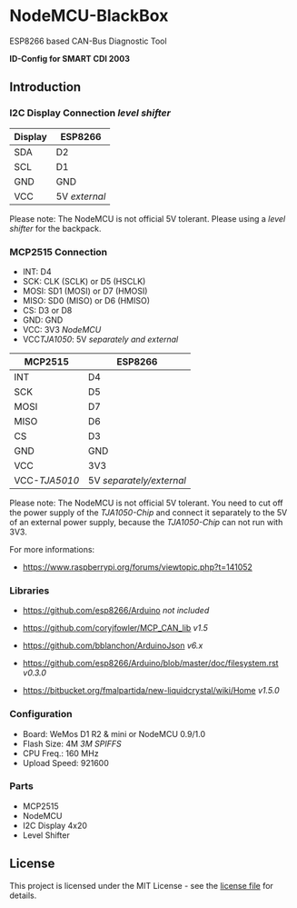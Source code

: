 # NodeMCU-BlackBox
ESP8266 based CAN-Bus Diagnostic Tool

**ID-Config for SMART CDI 2003**

## Introduction

### I2C Display Connection *level shifter*

| Display | ESP8266 |
| ------- | ------- |
| SDA     | D2      |
| SCL     | D1      |
| GND     | GND     |
| VCC     | 5V *external* |

Please note: The NodeMCU is not official 5V tolerant.
Please using a *level shifter* for the backpack.

### MCP2515 Connection

* INT: D4
* SCK: CLK (SCLK) or D5 (HSCLK)
* MOSI: SD1 (MOSI) or D7 (HMOSI)
* MISO: SD0 (MISO) or D6 (HMISO)
* CS: D3 or D8
* GND: GND
* VCC: 3V3 *NodeMCU*
* VCC*TJA1050*: 5V *separately and external*

| MCP2515 | ESP8266 |
| ------- | ------- |
| INT     | D4      |
| SCK     | D5      |
| MOSI    | D7      |
| MISO    | D6      |
| CS      | D3      |
| GND     | GND     |
| VCC     | 3V3     |
| VCC-*TJA5010* | 5V *separately/external* |

Please note: The NodeMCU is not official 5V tolerant.
You need to cut off the power supply of the *TJA1050-Chip* and
connect it separately to the 5V of an external power supply,
because the *TJA1050-Chip* can not run with 3V3.

For more informations:
* https://www.raspberrypi.org/forums/viewtopic.php?t=141052

### Libraries

* https://github.com/esp8266/Arduino *not included*

* https://github.com/coryjfowler/MCP_CAN_lib *v1.5*

* https://github.com/bblanchon/ArduinoJson *v6.x*

* https://github.com/esp8266/Arduino/blob/master/doc/filesystem.rst *v0.3.0*

* https://bitbucket.org/fmalpartida/new-liquidcrystal/wiki/Home *v1.5.0*

### Configuration

* Board: WeMos D1 R2 & mini or NodeMCU 0.9/1.0
* Flash Size: 4M *3M SPIFFS*
* CPU Freq.: 160 MHz
* Upload Speed: 921600

### Parts

* MCP2515
* NodeMCU
* I2C Display 4x20
* Level Shifter

## License

This project is licensed under the MIT License - see the [license file](LICENSE) for details.
